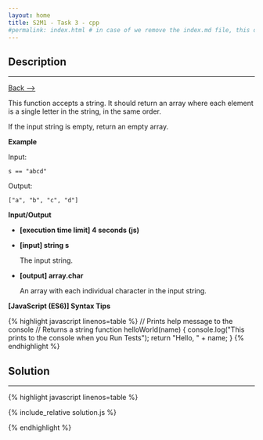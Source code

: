 ```yaml
---
layout: home
title: S2M1 - Task 3 - cpp
#permalink: index.html # in case of we remove the index.md file, this doc will be the index page
---
```


<div class="row">
<div class="columnStmt" markdown="1">

##  Description
------

[Back --> ](../README.md)

This function accepts a string. It should return an array where each element is a single letter in the string, in the same order.

If the input string is empty, return an empty array.

**Example**

Input:

```
s == "abcd"
```

Output:

```
["a", "b", "c", "d"]
```

**Input/Output**

* **[execution time limit] 4 seconds (js)**

* **[input] string s**

    The input string.

* **[output] array.char**

    An array with each individual character in the input string.

**[JavaScript (ES6)] Syntax Tips**

{% highlight javascript linenos=table %}
// Prints help message to the console
// Returns a string
function helloWorld(name) {
    console.log("This prints to the console when you Run Tests");
    return "Hello, " + name;
}
{% endhighlight %}

</div>
<div class="columnSol" markdown="1">

## Solution
------

{% highlight javascript linenos=table %}

{% include_relative solution.js %}

{% endhighlight %}

</div>
</div>